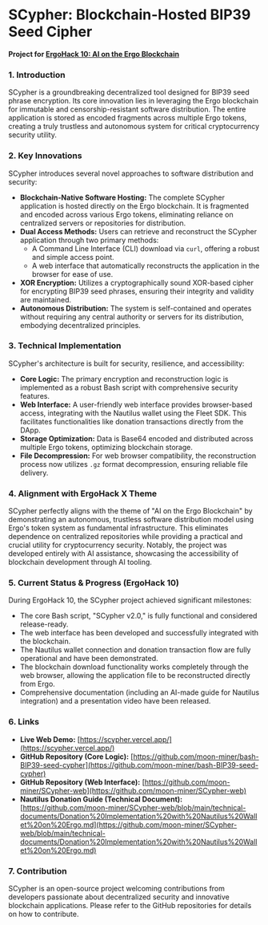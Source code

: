 # SCypher: Blockchain-Hosted BIP39 Seed Cipher

**Project for [ErgoHack 10: AI on the Ergo Blockchain](ergohack.md)**

### 1. Introduction

SCypher is a groundbreaking decentralized tool designed for BIP39 seed phrase encryption. Its core innovation lies in leveraging the Ergo blockchain for immutable and censorship-resistant software distribution. The entire application is stored as encoded fragments across multiple Ergo tokens, creating a truly trustless and autonomous system for critical cryptocurrency security utility.

### 2. Key Innovations

SCypher introduces several novel approaches to software distribution and security:

* **Blockchain-Native Software Hosting:** The complete SCypher application is hosted directly on the Ergo blockchain. It is fragmented and encoded across various Ergo tokens, eliminating reliance on centralized servers or repositories for distribution.
* **Dual Access Methods:** Users can retrieve and reconstruct the SCypher application through two primary methods:
    * A Command Line Interface (CLI) download via `curl`, offering a robust and simple access point.
    * A web interface that automatically reconstructs the application in the browser for ease of use.
* **XOR Encryption:** Utilizes a cryptographically sound XOR-based cipher for encrypting BIP39 seed phrases, ensuring their integrity and validity are maintained.
* **Autonomous Distribution:** The system is self-contained and operates without requiring any central authority or servers for its distribution, embodying decentralized principles.

### 3. Technical Implementation

SCypher's architecture is built for security, resilience, and accessibility:

* **Core Logic:** The primary encryption and reconstruction logic is implemented as a robust Bash script with comprehensive security features.
* **Web Interface:** A user-friendly web interface provides browser-based access, integrating with the Nautilus wallet using the Fleet SDK. This facilitates functionalities like donation transactions directly from the DApp.
* **Storage Optimization:** Data is Base64 encoded and distributed across multiple Ergo tokens, optimizing blockchain storage.
* **File Decompression:** For web browser compatibility, the reconstruction process now utilizes `.gz` format decompression, ensuring reliable file delivery.

### 4. Alignment with ErgoHack X Theme

SCypher perfectly aligns with the theme of "AI on the Ergo Blockchain" by demonstrating an autonomous, trustless software distribution model using Ergo's token system as fundamental infrastructure. This eliminates dependence on centralized repositories while providing a practical and crucial utility for cryptocurrency security. Notably, the project was developed entirely with AI assistance, showcasing the accessibility of blockchain development through AI tooling.

### 5. Current Status & Progress (ErgoHack 10)

During ErgoHack 10, the SCypher project achieved significant milestones:

* The core Bash script, "SCypher v2.0," is fully functional and considered release-ready.
* The web interface has been developed and successfully integrated with the blockchain.
* The Nautilus wallet connection and donation transaction flow are fully operational and have been demonstrated.
* The blockchain download functionality works completely through the web browser, allowing the application file to be reconstructed directly from Ergo.
* Comprehensive documentation (including an AI-made guide for Nautilus integration) and a presentation video have been released.

### 6. Links

* **Live Web Demo:** [https://scypher.vercel.app/](https://scypher.vercel.app/)
* **GitHub Repository (Core Logic):** [https://github.com/moon-miner/bash-BIP39-seed-cypher](https://github.com/moon-miner/bash-BIP39-seed-cypher)
* **GitHub Repository (Web Interface):** [https://github.com/moon-miner/SCypher-web](https://github.com/moon-miner/SCypher-web)
* **Nautilus Donation Guide (Technical Document):** [https://github.com/moon-miner/SCypher-web/blob/main/technical-documents/Donation%20Implementation%20with%20Nautilus%20Wallet%20on%20Ergo.md](https://github.com/moon-miner/SCypher-web/blob/main/technical-documents/Donation%20Implementation%20with%20Nautilus%20Wallet%20on%20Ergo.md)

### 7. Contribution

SCypher is an open-source project welcoming contributions from developers passionate about decentralized security and innovative blockchain applications. Please refer to the GitHub repositories for details on how to contribute.